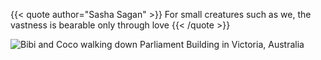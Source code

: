 ---
---
{{< quote author="Sasha Sagan" >}}
For small creatures such as we, the vastness is bearable only through love
{{< /quote >}}

![Bibi and Coco walking down Parliament Building in Victoria, Australia](/images/BibiCoco239_web.webp)

<div id="rsvp-widget"></div>

<script>
    (function (w, d, s, o, f, js, fjs) {
      w[o] = w[o] || function () { (w[o].q = w[o].q || []).push(arguments) };
      js = d.createElement(s), fjs = d.getElementsByTagName(s)[0];
      js.id = o; js.src = f; js.async = 1; fjs.parentNode.insertBefore(js, fjs);
    }(window, document, 'script', 'oursvp', 'https://www.oursvp.app/widget/widget.js'));
    oursvp('init', { 
      element: document.getElementById('rsvp-widget'),
      showBackBtn: true,
      eventId: 'hKyDa32ik71BwwhdZMCB',
      showBackBtn: false,
      language: 'english'
    }); 
</script>